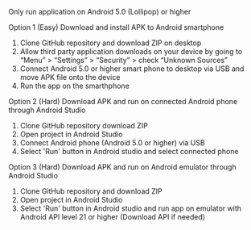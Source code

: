 Only run application on Android 5.0 (Lollipop) or higher

Option 1 (Easy) Download and install APK to Android smartphone

1. Clone GitHub repository and download ZIP on desktop
2. Allow third party application downloads on your device by going to “Menu” > “Settings” > “Security” > check “Unknown Sources”
3. Connect Android 5.0 or higher smart phone to desktop via USB and move APK file onto the device
4. Run the app on the smarthphone

Option 2 (Hard) Download APK and run on connected Android phone through Android Studio

1. Clone GitHub repository download ZIP
2. Open project in Android Studio
3. Connect Android phone (Android 5.0 or higher) via USB
4. Select 'Run' button in Android studio and select connected phone

Option 3 (Hard) Download APK and run on Android emulator through Android Studio

1. Clone GitHub repository and download ZIP
2. Open project in Android Studio
3. Select 'Run' button in Android studio and run app on emulator with Android API level 21 or higher (Download API if needed)





